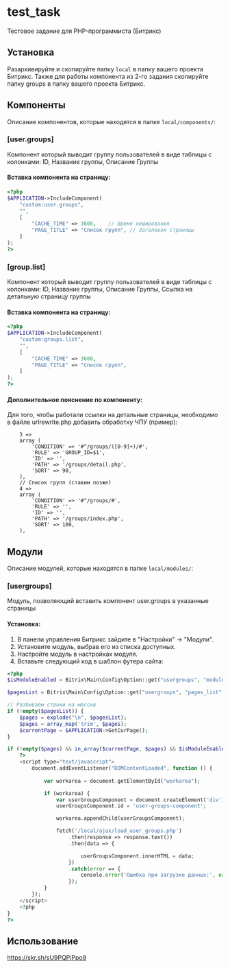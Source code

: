 # test_task
Тестовое задание для PHP-программиста (Битрикс)

## Установка

Разархивируйте и скопируйте папку `local` в папку вашего проекта Битрикс. Также для работы компонента из 2-го задания скопируйте папку groups в папку вашего проекта Битрикс.

## Компоненты

Описание компонентов, которые находятся в папке `local/components/`:

### [user.groups]

Компонент который выводит группу пользователей в виде таблицы с колонками: ID, Название группы, Описание Группы

#### Вставка компонента на страницу:

```php
<?php
$APPLICATION->IncludeComponent(
    "custom:user.groups",
    "",
    [
        "CACHE_TIME" => 3600,    // Время кеширования
        "PAGE_TITLE" => "Список групп", // Заголовок страницы
    ]
);
?>
```

### [group.list]

Компонент который выводит группу пользователей в виде таблицы с колонками: ID, Название группы, Описание Группы, Ссылка на детальную страницу группы

#### Вставка компонента на страницу:

```php
<?php
$APPLICATION->IncludeComponent(
    "custom:groups.list",
    "",
    [
        "CACHE_TIME" => 3600,
        "PAGE_TITLE" => "Список групп",
    ]
);
?>
```

#### Дополнительное пояснение по компоненту:

Для того, чтобы работали ссылки на детальные страницы, необходимо в файле urlrewrite.php 
добавить обработку ЧПУ (пример):
```
    3 =>
    array (
        'CONDITION' => '#^/groups/([0-9]+)/#',
        'RULE' => 'GROUP_ID=$1',
        'ID' => '',
        'PATH' => '/groups/detail.php',
        'SORT' => 90,
    ),
    // Список групп (ставим позже)
    4 =>
    array (
        'CONDITION' => '#^/groups/#',
        'RULE' => '',
        'ID' => '',
        'PATH' => '/groups/index.php',
        'SORT' => 100,
    ),
```

## Модули

Описание модулей, которые находятся в папке `local/modules/`:

### [usergroups]

Модуль, позволяющий вставить компонент user.groups в указанные страницы

#### Установка:

1. В панели управления Битрикс зайдите в "Настройки" → "Модули".
2. Установите модуль, выбрав его из списка доступных.
3. Настройте модуль в настройках модуля.
4. Вставьте следующий код в шаблон футера сайта:

```php
<?php
$isModuleEnabled = Bitrix\Main\Config\Option::get("usergroups", "module_enabled", "Y") === "Y";

$pagesList = Bitrix\Main\Config\Option::get("usergroups", "pages_list", "");

// Разбиваем строки на массив
if (!empty($pagesList)) {
    $pages = explode("\n", $pagesList);
    $pages = array_map('trim', $pages);
    $currentPage = $APPLICATION->GetCurPage();
}

if (!empty($pages) && in_array($currentPage, $pages) && $isModuleEnabled) {
    ?>
    <script type="text/javascript">
        document.addEventListener("DOMContentLoaded", function () {
            
            var workarea = document.getElementById("workarea");

            if (workarea) {
                var userGroupsComponent = document.createElement('div');
                userGroupsComponent.id = 'user-groups-component';

                workarea.appendChild(userGroupsComponent);

                fetch('/local/ajax/load_user_groups.php') 
                    .then(response => response.text())
                    .then(data => {

                        userGroupsComponent.innerHTML = data;
                    })
                    .catch(error => {
                        console.error('Ошибка при загрузке данных:', error);
                    });
            }
        });
    </script>
    <?php
}
?>
```


## Использование

https://skr.sh/sU9PQPiPpo9

